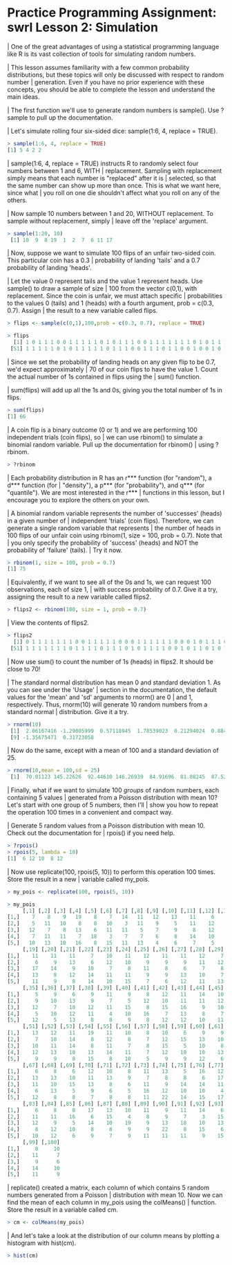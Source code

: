 Practice Programming Assignment: swrl Lesson 2: Simulation
======================


| One of the great advantages of using a statistical programming language like R is its vast collection of tools for simulating random numbers.                                                                                                                                         

| This lesson assumes familiarity with a few common probability distributions, but these topics will only be discussed with respect to random number
| generation. Even if you have no prior experience with these concepts, you should be able to complete the lesson and understand the main ideas.
                                                                                                                              
| The first function we'll use to generate random numbers is sample(). Use ?sample to pull up the documentation.

| Let's simulate rolling four six-sided dice: sample(1:6, 4, replace = TRUE).

```r
> sample(1:6, 4, replace = TRUE)
[1] 5 4 2 2
```

| sample(1:6, 4, replace = TRUE) instructs R to randomly select four numbers between 1 and 6, WITH
| replacement. Sampling with replacement simply means that each number is "replaced" after it is
| selected, so that the same number can show up more than once. This is what we want here, since what
| you roll on one die shouldn't affect what you roll on any of the others.

| Now sample 10 numbers between 1 and 20, WITHOUT replacement. To sample without replacement, simply
| leave off the 'replace' argument.
```r
> sample(1:20, 10)
 [1] 10  9  8 19  1  2  7  6 11 17
 ```
 
 | Now, suppose we want to simulate 100 flips of an unfair two-sided coin. This particular coin has a 0.3
| probability of landing 'tails' and a 0.7 probability of landing 'heads'.
                                                                                       

| Let the value 0 represent tails and the value 1 represent heads. Use sample() to draw a sample of size
| 100 from the vector c(0,1), with replacement. Since the coin is unfair, we must attach specific
| probabilities to the values 0 (tails) and 1 (heads) with a fourth argument, prob = c(0.3, 0.7). Assign
| the result to a new variable called flips.

```r
> flips <- sample(c(0,1),100,prob = c(0.3, 0.7), replace = TRUE)

> flips
  [1] 1 0 1 1 1 0 0 1 1 1 1 1 0 1 0 1 1 1 0 0 1 1 1 1 1 1 1 0 1 0 1 1 1 0 1 0 0 1 1 1 0 0 0 0 1 1 1 1 1 1
 [51] 1 1 1 1 1 0 1 0 1 1 1 1 1 0 1 1 1 0 0 1 1 1 0 1 1 0 0 1 0 0 1 0 1 1 0 0 1 0 1 1 1 0 0 1 1 1 0 0 1 1
```                                                                 

| Since we set the probability of landing heads on any given flip to be 0.7, we'd expect approximately
| 70 of our coin flips to have the value 1. Count the actual number of 1s contained in flips using the
| sum() function.

| sum(flips) will add up all the 1s and 0s, giving you the total number of 1s in flips.
```r
> sum(flips)
[1] 66
```
| A coin flip is a binary outcome (0 or 1) and we are performing 100 independent trials (coin flips), so
| we can use rbinom() to simulate a binomial random variable. Pull up the documentation for rbinom()
| using ?rbinom.
```r
> ?rbinom
```
| Each probability distribution in R has an r*** function (for "random"), a d*** function (for
| "density"), a p*** (for "probability"), and q*** (for "quantile"). We are most interested in the r***
| functions in this lesson, but I encourage you to explore the others on your own.

| A binomial random variable represents the number of 'successes' (heads) in a given number of
| independent 'trials' (coin flips). Therefore, we can generate a single random variable that represents
| the number of heads in 100 flips of our unfair coin using rbinom(1, size = 100, prob = 0.7). Note that
| you only specify the probability of 'success' (heads) and NOT the probability of 'failure' (tails).
| Try it now.

```r
> rbinom(1, size = 100, prob = 0.7)
[1] 75
```

| Equivalently, if we want to see all of the 0s and 1s, we can request 100 observations, each of size 1,
| with success probability of 0.7. Give it a try, assigning the result to a new variable called flips2.

```r
> flips2 <- rbinom(100, size = 1, prob = 0.7)
```

| View the contents of flips2.
```r
> flips2
  [1] 0 1 1 1 1 1 1 1 0 0 1 1 1 1 1 0 0 0 1 1 1 1 1 1 0 0 0 1 0 1 1 1 0 1 0 0 1 0 1 1 0 1 1 0 0 0 0 1 1 1
 [51] 1 1 1 1 1 1 1 0 1 1 1 1 0 1 1 1 0 1 0 1 1 1 1 0 0 1 0 1 1 0 1 0 1 1 0 1 0 1 0 0 1 1 1 1 1 1 1 1 1 0
```

| Now use sum() to count the number of 1s (heads) in flips2. It should be close to 70!

| The standard normal distribution has mean 0 and standard deviation 1. As you can see under the 'Usage'
| section in the documentation, the default values for the 'mean' and 'sd' arguments to rnorm() are 0
| and 1, respectively. Thus, rnorm(10) will generate 10 random numbers from a standard normal
| distribution. Give it a try.
```r
> rnorm(10) 
 [1]  2.06167416 -1.29005999  0.57118945  1.78539023  0.21294024  0.88469215 -0.90197026 -0.05474996
 [9] -1.35675471  0.31723058
```
| Now do the same, except with a mean of 100 and a standard deviation of 25.
```r
> rnorm(10,mean = 100,sd = 25) 
 [1]  70.01123 145.22626  92.44610 146.26939  84.91696  81.08245  87.52683  62.45064  58.34817  73.71970
```

| Finally, what if we want to simulate 100 *groups* of random numbers, each containing 5 values
| generated from a Poisson distribution with mean 10? Let's start with one group of 5 numbers, then I'll
| show you how to repeat the operation 100 times in a convenient and compact way.

| Generate 5 random values from a Poisson distribution with mean 10. Check out the documentation for
| rpois() if you need help.
```r
> ?rpois()
> rpois(5, lambda = 10)
[1]  6 12 10  8 12
```

| Now use replicate(100, rpois(5, 10)) to perform this operation 100 times. Store the result in a new
| variable called my_pois.
```r
> my_pois <- replicate(100, rpois(5, 10))

> my_pois
     [,1] [,2] [,3] [,4] [,5] [,6] [,7] [,8] [,9] [,10] [,11] [,12] [,13] [,14] [,15] [,16] [,17] [,18]
[1,]    7    8    9   19    8    7   14   11   12    13    11     6     8    12     5     7    13     3
[2,]    5   11   10    8    8   10    3   11    9     5    11    12     7    10     5     8    12     6
[3,]   12    7    8   13    6   11   11    5    7     9     8    12    13     9    15     8    13     5
[4,]    7   11   11    7   18    3    7    7    6     8    14    10     9     9    10    12    10     8
[5,]   10   13   10   16    8   15   11   13    4     6     7     5    10    10    12    13    11     8
     [,19] [,20] [,21] [,22] [,23] [,24] [,25] [,26] [,27] [,28] [,29] [,30] [,31] [,32] [,33] [,34]
[1,]    11    11    11     7    10    11    12    11    11    12     7    11     9    11    16    13
[2,]     6     9    13     6    12    10     9     9     9    11    12     9     6     8     8    17
[3,]    17    14     9    10     7     8    11     8     6     7     8     6    11    12    10     4
[4,]    13     8    12    14    11    11     9     9    13    10     7    10     9     9    12    14
[5,]    11     9     8    14    10    15     7     6    12    11    13     9    12    10    11    13
     [,35] [,36] [,37] [,38] [,39] [,40] [,41] [,42] [,43] [,44] [,45] [,46] [,47] [,48] [,49] [,50]
[1,]     5     9     6     9    11     9     8    12    11    14    10     9     7    16    13    14
[2,]     9    10    13     9     7     5    12    10    11    11    12    10    14    14    11    13
[3,]    12     7    10    12    11    15     8    15    16     9    10    20     4    11     8     7
[4,]     5    10    12    11     4    10    16     7    13     8     7     8     6    13    10     8
[5,]    12     5    13     8     8     9     8    12    12    10    11     4    14    11    12     9
     [,51] [,52] [,53] [,54] [,55] [,56] [,57] [,58] [,59] [,60] [,61] [,62] [,63] [,64] [,65] [,66]
[1,]    13    12    11    19    11    10     8    10     6     9     9     9     6    11    13    14
[2,]     7    10    14     8    12     8     7    12    15    13    10     9     7     9     5    12
[3,]    10    11    14     8    11     7     8    15     5    10     8     7     6     8    15    14
[4,]    12    13    10    13    14    11     7    12    10    10    13     9    14     8    12    12
[5,]     9     9     8    15     8    10     5     9     9    12     6     8     4     7    13    10
     [,67] [,68] [,69] [,70] [,71] [,72] [,73] [,74] [,75] [,76] [,77] [,78] [,79] [,80] [,81] [,82]
[1,]     6     8     6    12    10     8    11    13     5    16    12     9     9     8     7    12
[2,]    13    13    10    11    13     9     7     8     8     6    17     6     6     5    13    13
[3,]    11    10    15    13     8     6    11     9    14    14    11    14    13     7     5     7
[4,]     6    13     5     9     6     5    16    12    10    10     4    11    18    14     6     9
[5,]    12     8     8     7     8     8    11    22    14    15    17     6     8    10    16    13
     [,83] [,84] [,85] [,86] [,87] [,88] [,89] [,90] [,91] [,92] [,93] [,94] [,95] [,96] [,97] [,98]
[1,]     6     8     8    17    13    10    11     9    11    14     6     6     8    14    12    12
[2,]    11    11    16     6    15     4     8     9     7     3    15     7    15     5    12    13
[3,]    12     9     5    14    10    19     9    13    18    10    13     3    16    13    11    12
[4,]     8    12    10     8     8     9     9    22     8    15     6    13    10    17     8     7
[5,]    10    12     6     9     7     9    11    11    11     9    15    10    12    13     7    12
     [,99] [,100]
[1,]     8     10
[2,]    11      7
[3,]     9      6
[4,]    14     10
[5,]    11      9
```

| replicate() created a matrix, each column of which contains 5 random numbers generated from a Poisson
| distribution with mean 10. Now we can find the mean of each column in my_pois using the colMeans()
| function. Store the result in a variable called cm.

```r
> cm <- colMeans(my_pois)
```

| And let's take a look at the distribution of our column means by plotting a histogram with hist(cm).
```r
> hist(cm)
```


